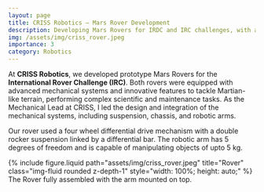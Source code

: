 ```yaml
---
layout: page
title: CRISS Robotics – Mars Rover Development
description: Developing Mars Rovers for IRDC and IRC challenges, with a focus on mechanical systems.
img: /assets/img/criss_rover.jpeg
importance: 3
category: Robotics
---
```


At **CRISS Robotics**, we developed prototype Mars Rovers for the **International Rover Challenge (IRC)**. Both rovers were equipped with advanced mechanical systems and innovative features to tackle Martian-like terrain, performing complex scientific and maintenance tasks. As the Mechanical Lead at CRISS, I led the design and integration of the mechanical systems, including suspension, chassis, and robotic arms.

Our rover used a four wheel differential drive mechanism with a double rocker suspension linked by a differential bar. The robotic arm has 5 degrees of freedom and is capable of manipulating objects of upto 5 kg. 

<div class="row justify-content-sm-center">
    <div class="col-sm mt-3 mt-md-0">
        {% include figure.liquid path="assets/img/criss_rover.jpeg" title="Rover" class="img-fluid rounded z-depth-1" style="width: 100%; height: auto;" %}
    </div>
</div>
<div class="caption">
    The Rover fully assembled with the arm mounted on top. 
</div>
